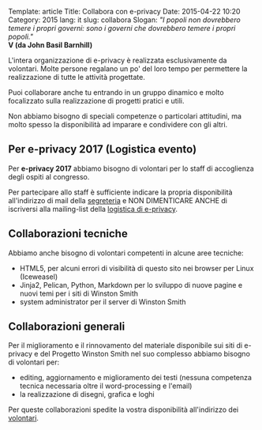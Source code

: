 Template: article
Title: Collabora con e-privacy
Date: 2015-04-22 10:20
Category: 2015
lang: it
slug: collabora
Slogan: <i>"I popoli non dovrebbero temere i propri governi: sono i governi che dovrebbero temere i propri popoli."</i><br/><b>V (da John Basil Barnhill)</b>


L'intera organizzazione di e-privacy è realizzata esclusivamente da volontari. Molte persone regalano un po' del loro tempo per permettere la realizzazione di tutte le attività progettate.

Puoi collaborare anche tu entrando in un gruppo dinamico e molto focalizzato sulla realizzazione di progetti pratici e utili.

Non abbiamo bisogno di speciali competenze o particolari attitudini, ma molto spesso la disponibilità ad imparare e condividere con gli altri.

## Per e-privacy 2017 (Logistica evento)

Per **e-privacy 2017** abbiamo bisogno di volontari per lo staff di accoglienza degli ospiti al congresso.

Per partecipare allo staff è sufficiente indicare la propria disponibilità all'indirizzo di mail della [segreteria](mailto:segreteria@winstonsmith.org)  e NON DIMENTICARE ANCHE di iscriversi alla mailing-list della [logistica di e-privacy](http://lists.globaleaks.ninja/listinfo.cgi/logistica-eprivacy-globaleaks.ninja).

## Collaborazioni tecniche

Abbiamo anche bisogno di volontari competenti in alcune aree tecniche:

- HTML5, per alcuni errori di visibilità di questo sito nei browser per Linux (Iceweasel)
- Jinja2, Pelican, Python, Markdown per lo sviluppo di nuove pagine e nuovi temi per i siti di Winston Smith
- system administrator per il server di Winston Smith 

## Collaborazioni generali

Per il miglioramento e il rinnovamento del materiale disponibile sui siti di e-privacy e del Progetto Winston Smith nel suo complesso abbiamo bisogno di volontari per:

- editing, aggiornamento e miglioramento dei testi (nessuna competenza tecnica necessaria oltre il word-processing e l'email)
- la realizzazione di disegni, grafica e loghi


Per queste collaborazioni spedite la vostra disponibilità all'indirizzo dei [volontari](mailto:volontari@winstonsmith.org).


